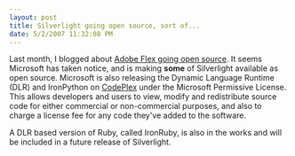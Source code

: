 ```yaml
---
layout: post
title: Silverlight going open source, sort of...
date: 5/2/2007 11:32:08 PM
---
```


Last month, I blogged about [Adobe Flex going open source](http://geekswithblogs.net/sdorman/archive/2007/04/27/112037.aspx). It seems Microsoft has taken notice, and is making **some** of Silverlight available as open source. Microsoft is also releasing the Dynamic Language Runtime (DLR) and IronPython on [CodePlex](http://www.codeplex.com/) under the Microsoft Permissive License. This allows developers and users to view, modify and redistribute source code for either commercial or non-commercial purposes, and also to charge a license fee for any code they've added to the software.

A DLR based version of Ruby, called IronRuby, is also in the works and will be included in a future release of Silverlight.

